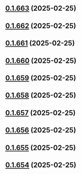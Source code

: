 ## [0.1.663](https://github.com/binary-braids/terraform-oracle/compare/v0.1.662...v0.1.663) (2025-02-25)



## [0.1.662](https://github.com/binary-braids/terraform-oracle/compare/v0.1.661...v0.1.662) (2025-02-25)



## [0.1.661](https://github.com/binary-braids/terraform-oracle/compare/v0.1.660...v0.1.661) (2025-02-25)



## [0.1.660](https://github.com/binary-braids/terraform-oracle/compare/v0.1.659...v0.1.660) (2025-02-25)



## [0.1.659](https://github.com/binary-braids/terraform-oracle/compare/v0.1.658...v0.1.659) (2025-02-25)



## [0.1.658](https://github.com/binary-braids/terraform-oracle/compare/v0.1.657...v0.1.658) (2025-02-25)



## [0.1.657](https://github.com/binary-braids/terraform-oracle/compare/v0.1.656...v0.1.657) (2025-02-25)



## [0.1.656](https://github.com/binary-braids/terraform-oracle/compare/v0.1.655...v0.1.656) (2025-02-25)



## [0.1.655](https://github.com/binary-braids/terraform-oracle/compare/v0.1.654...v0.1.655) (2025-02-25)



## [0.1.654](https://github.com/binary-braids/terraform-oracle/compare/v0.1.653...v0.1.654) (2025-02-25)



